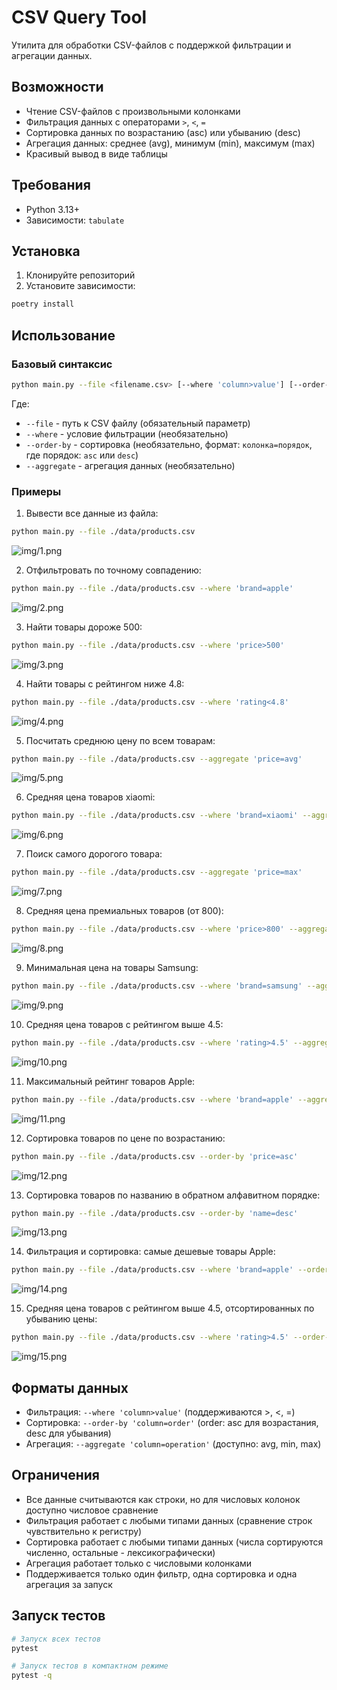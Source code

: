 # CSV Query Tool

Утилита для обработки CSV-файлов с поддержкой фильтрации и агрегации данных.

## Возможности

- Чтение CSV-файлов с произвольными колонками
- Фильтрация данных с операторами `>`, `<`, `=`
- Сортировка данных по возрастанию (asc) или убыванию (desc)
- Агрегация данных: среднее (avg), минимум (min), максимум (max)
- Красивый вывод в виде таблицы

## Требования

- Python 3.13+
- Зависимости: `tabulate`

## Установка

1. Клонируйте репозиторий
2. Установите зависимости:

```bash
poetry install
```

## Использование

### Базовый синтаксис

```bash
python main.py --file <filename.csv> [--where 'column>value'] [--order-by 'column=order'] [--aggregate 'column=operation']
```

Где:

- `--file` - путь к CSV файлу (обязательный параметр)
- `--where` - условие фильтрации (необязательно)
- `--order-by` - сортировка (необязательно, формат: `колонка=порядок`, где порядок: `asc` или `desc`)
- `--aggregate` - агрегация данных (необязательно)

### Примеры

1. Вывести все данные из файла:

```bash
python main.py --file ./data/products.csv
```

![img/1.png](img/1.png)

2. Отфильтровать по точному совпадению:

```bash
python main.py --file ./data/products.csv --where 'brand=apple'
```

![img/2.png](img/2.png)

3. Найти товары дороже 500:

```bash
python main.py --file ./data/products.csv --where 'price>500'
```

![img/3.png](img/3.png)

4. Найти товары с рейтингом ниже 4.8:

```bash
python main.py --file ./data/products.csv --where 'rating<4.8'
```

![img/4.png](img/4.png)

5. Посчитать среднюю цену по всем товарам:

```bash
python main.py --file ./data/products.csv --aggregate 'price=avg'
```

![img/5.png](img/5.png)

6. Средняя цена товаров xiaomi:

```bash
python main.py --file ./data/products.csv --where 'brand=xiaomi' --aggregate 'price=avg'
```

![img/6.png](img/6.png)

7. Поиск самого дорогого товара:

```bash
python main.py --file ./data/products.csv --aggregate 'price=max'
```

![img/7.png](img/7.png)

8. Средняя цена премиальных товаров (от 800):

```bash
python main.py --file ./data/products.csv --where 'price>800' --aggregate 'price=avg'
```

![img/8.png](img/8.png)

9. Минимальная цена на товары Samsung:

```bash
python main.py --file ./data/products.csv --where 'brand=samsung' --aggregate 'price=min'
```

![img/9.png](img/9.png)

10. Средняя цена товаров с рейтингом выше 4.5:

```bash
python main.py --file ./data/products.csv --where 'rating>4.5' --aggregate 'price=avg'
```

![img/10.png](img/10.png)

11. Максимальный рейтинг товаров Apple:

```bash
python main.py --file ./data/products.csv --where 'brand=apple' --aggregate 'rating=max'
```

![img/11.png](img/11.png)

12. Сортировка товаров по цене по возрастанию:

```bash
python main.py --file ./data/products.csv --order-by 'price=asc'
```

![img/12.png](img/12.png)

13. Сортировка товаров по названию в обратном алфавитном порядке:

```bash
python main.py --file ./data/products.csv --order-by 'name=desc'
```

![img/13.png](img/13.png)

14. Фильтрация и сортировка: самые дешевые товары Apple:

```bash
python main.py --file ./data/products.csv --where 'brand=apple' --order-by 'price=asc'
```

![img/14.png](img/14.png)

15. Средняя цена товаров с рейтингом выше 4.5, отсортированных по убыванию цены:

```bash
python main.py --file ./data/products.csv --where 'rating>4.5' --order-by 'price=desc' --aggregate 'price=avg'
```

![img/15.png](img/15.png)

## Форматы данных

- Фильтрация: `--where 'column>value'` (поддерживаются >, <, =)
- Сортировка: `--order-by 'column=order'` (order: asc для возрастания, desc для убывания)
- Агрегация: `--aggregate 'column=operation'` (доступно: avg, min, max)

## Ограничения

- Все данные считываются как строки, но для числовых колонок доступно числовое сравнение
- Фильтрация работает с любыми типами данных (сравнение строк чувствительно к регистру)
- Сортировка работает с любыми типами данных (числа сортируются численно, остальные - лексикографически)
- Агрегация работает только с числовыми колонками
- Поддерживается только один фильтр, одна сортировка и одна агрегация за запуск

## Запуск тестов

```bash
# Запуск всех тестов
pytest

# Запуск тестов в компактном режиме
pytest -q
```
